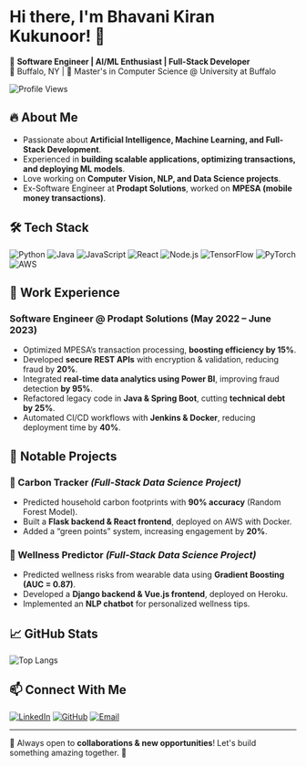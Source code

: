 # Hi there, I'm Bhavani Kiran Kukunoor! 👋

🚀 **Software Engineer | AI/ML Enthusiast | Full-Stack Developer**  
📍 Buffalo, NY | 🏫 Master's in Computer Science @ University at Buffalo  

![Profile Views](https://komarev.com/ghpvc/?username=BhvniKirn&label=Profile%20Views&color=blueviolet&style=flat-square)

## 🔥 About Me
- Passionate about **Artificial Intelligence, Machine Learning, and Full-Stack Development**.
- Experienced in **building scalable applications, optimizing transactions, and deploying ML models**.
- Love working on **Computer Vision, NLP, and Data Science projects**.
- Ex-Software Engineer at **Prodapt Solutions**, worked on **MPESA (mobile money transactions)**.

## 🛠️ Tech Stack
![Python](https://img.shields.io/badge/-Python-3776AB?style=flat&logo=python&logoColor=white)
![Java](https://img.shields.io/badge/-Java-007396?style=flat&logo=java&logoColor=white)
![JavaScript](https://img.shields.io/badge/-JavaScript-F7DF1E?style=flat&logo=javascript&logoColor=black)
![React](https://img.shields.io/badge/-React-61DAFB?style=flat&logo=react&logoColor=black)
![Node.js](https://img.shields.io/badge/-Node.js-339933?style=flat&logo=node.js&logoColor=white)
![TensorFlow](https://img.shields.io/badge/-TensorFlow-FF6F00?style=flat&logo=tensorflow&logoColor=white)
![PyTorch](https://img.shields.io/badge/-PyTorch-EE4C2C?style=flat&logo=pytorch&logoColor=white)
![AWS](https://img.shields.io/badge/-AWS-232F3E?style=flat&logo=amazon-aws&logoColor=white)

## 💼 Work Experience
### **Software Engineer @ Prodapt Solutions (May 2022 – June 2023)**
- Optimized MPESA’s transaction processing, **boosting efficiency by 15%**.
- Developed **secure REST APIs** with encryption & validation, reducing fraud by **20%**.
- Integrated **real-time data analytics using Power BI**, improving fraud detection **by 95%**.
- Refactored legacy code in **Java & Spring Boot**, cutting **technical debt by 25%**.
- Automated CI/CD workflows with **Jenkins & Docker**, reducing deployment time by **40%**.

## 📌 Notable Projects
### **🌱 Carbon Tracker** *(Full-Stack Data Science Project)*
- Predicted household carbon footprints with **90% accuracy** (Random Forest Model).
- Built a **Flask backend & React frontend**, deployed on AWS with Docker.
- Added a “green points” system, increasing engagement by **20%**.

### **🏥 Wellness Predictor** *(Full-Stack Data Science Project)*
- Predicted wellness risks from wearable data using **Gradient Boosting (AUC = 0.87)**.
- Developed a **Django backend & Vue.js frontend**, deployed on Heroku.
- Implemented an **NLP chatbot** for personalized wellness tips.

## 📈 GitHub Stats
![Top Langs](https://github-readme-stats.vercel.app/api/top-langs/?username=BhvniKirn&layout=compact&theme=radical)


## 📫 Connect With Me
[![LinkedIn](https://img.shields.io/badge/-LinkedIn-0A66C2?style=flat&logo=linkedin&logoColor=white)](https://www.linkedin.com/in/bhavani-kiran-kukunoor-bb8829210/)
[![GitHub](https://img.shields.io/badge/-GitHub-181717?style=flat&logo=github&logoColor=white)](https://github.com/BhvniKirn)
[![Email](https://img.shields.io/badge/-Email-D14836?style=flat&logo=gmail&logoColor=white)](mailto:bunnyontech@gmail.com)

---
🎯 Always open to **collaborations & new opportunities**! Let's build something amazing together. 🚀


